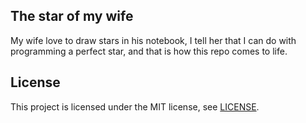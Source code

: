 ## The star of my wife

My wife love to draw stars in his notebook, I tell her that I can do with programming a perfect star, and that is how this repo comes to life.

## License

This project is licensed under the MIT license, see
[LICENSE](https://github.com/eduinlight/my-wife-star/blob/master/LICENSE.md).
